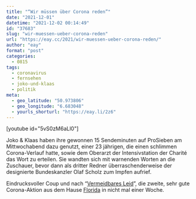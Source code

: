 ```yaml
---
title: "“Wir müssen über Corona reden”"
date: "2021-12-01"
datetime: "2021-12-02 00:14:49"
id: "37683"
slug: "wir-muessen-ueber-corona-reden"
url: "https://eay.cc/2021/wir-muessen-ueber-corona-reden/"
author: "eay"
format: "post"
categories:
  - 0815
tags:
  - coronavirus
  - fernsehen
  - joko-und-klaas
  - politik
meta:
  - geo_latitude: "50.973806"
  - geo_longitude: "6.683048"
  - yourls_shorturl: "https://eay.li/2z6"
---
```


\[youtube id="5vS0zM6aLl0"\]

Joko & Klaas haben ihre gewonnen 15 Sende­minuten auf ProSieben am Mittwoch­abend dazu genutzt, einer 23 jährigen, die einen schlimmen Corona-Verlauf hatte, sowie dem Oberarzt der Intensiv­station der Charité das Wort zu erteilen. Sie wandten sich mit warnenden Worten an die Zuschauer, bevor dann als dritter Redner über­raschender­weise der designierte Bundeskanzler Olaf Scholz zum Impfen aufrief.

Eindrucksvoller Coup und nach “[Vermeidbares Leid](https://eay.cc/2021/vermeidbares-leid/)”, die zweite, sehr gute Corona-Aktion aus dem Hause [Florida](https://de.wikipedia.org/wiki/Florida_Entertainment) in nicht mal einer Woche.

